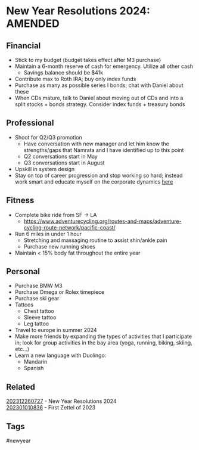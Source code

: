 # New Year Resolutions 2024: AMENDED

## Financial
* Stick to my budget (budget takes effect after M3 purchase)
* Maintain a 6-month reserve of cash for emergency. Utilize all other cash
  - Savings balance should be $41k
* Contribute max to Roth IRA; buy only index funds
* Purchase as many as possible series I bonds; chat with Daniel about these
* When CDs mature, talk to Daniel about moving out of CDs and into a split
  stocks + bonds strategy. Consider index funds + treasury bonds

## Professional
* Shoot for Q2/Q3 promotion
  - Have conversation with new manager and let him know the strengths/gaps that
    Namrata and I have identified up to this point
  - Q2 conversations start in May
  - Q3 conversations start in August
* Upskill in system design
* Stay on top of career progression and stop working so hard; instead work smart
  and educate myself on the corporate dynamics [here](https://www.youtube.com/@ALifeAfterLayoff)

## Fitness
* Complete bike ride from SF -> LA
  - https://www.adventurecycling.org/routes-and-maps/adventure-cycling-route-network/pacific-coast/
* Run 6 miles in under 1 hour
  - Stretching and massaging routine to assist shin/ankle pain
  - Purchase new running shoes
* Maintain < 15% body fat throughout the entire year

## Personal
* Purchase BMW M3
* Purchase Omega or Rolex timepiece
* Purchase ski gear
* Tattoos
  - Chest tattoo
  - Sleeve tattoo
  - Leg tattoo
* Travel to europe in summer 2024
* Make more friends by expanding the types of activities that I participate in;
  look for group activities in the bay area (yoga, running, biking, skiing, etc...)
* Learn a new language with Duolingo:
  - Mandarin
  - Spanish

## Related
[202312260727](../202312260727) - New Year Resolutions 2024 \
[202301010836](../202301010836) - First Zettel of 2023

## Tags
#newyear

